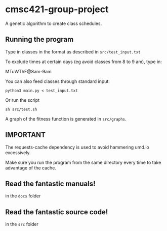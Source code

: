 # cmsc421-group-project

A genetic algorithm to create class schedules.

## Running the program

Type in classes in the format as described in `src/test_input.txt`

To exclude times at certain days (eg avoid classes from 8 to 9 am), type in:

MTuWThF@8am-9am

You can also feed classes through standard input:

`python3 main.py < test_input.txt`

Or run the script

`sh src/test.sh`

A graph of the fitness function is generated in `src/graphs`.

## IMPORTANT

The requests-cache dependency is used to avoid hammering umd.io excessively.

Make sure you run the program from the same directory every time to take advantage of the cache.

## Read the fantastic manuals!

in the `docs` folder

## Read the fantastic source code!

in the `src` folder


